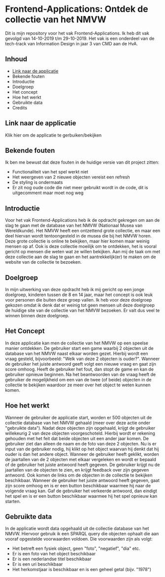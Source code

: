 # Frontend-Applications: Ontdek de collectie van het NMVW

Dit is mijn repository voor het vak Frontend-Applications. Ik heb dit vak gevolgd van 14-10-2019 t/m 29-10-2019. Het vak is een onderdeel van de tech-track van Information Design in jaar 3 van CMD aan de HvA.

## Inhoud
* [Link naar de applicatie](#link-naar-de-applicatie)
* Bekende fouten
* Introductie
* Doelgroep
* Het concept
* Hoe het werkt
* Gebruikte data
* Credits

## Link naar de applicatie
Klik hier om de applicatie te gerbuiken/bekijken

## Bekende fouten
Ik ben me bewust dat deze fouten in de huidige versie van dit project zitten:
* Functionaliteit van het spel werkt niet
* Het weergeven van 2 nieuwe objecten vereist een refresh
* De styling is ondermaats
* Er zit nog oude code die niet meer gebruikt wordt in de code, dit is uitgecomment maar moet nog weg

## Introductie
Voor het vak Frontend-Applications heb ik de opdracht gekregen om aan de slag te gaan met de database van het NMVW (Nationaal Musea van Wereldkunde).
Het NMVW heeft een ontzettend grote collectie, en maar een deel hiervan wordt tentoongesteld in de musea die bij het NMVW horen. 
Deze grote collectie is online te bekijken, maar hier komen maar weinig mensen op af. Ook is deze collectie moeilijk om te ontdekken, het is vooral gericht op mensen die weten wat ze willen bekijken.
Aan mij de taak om met deze collectie aan de slag te gaan en het aantrekkelijk(er) te maken om de website van de collectie te bezoeken.

## Doelgroep
In mijn uitwerking van deze opdracht heb ik mij gericht op een jonge doelgroep, kinderen tussen de 8 en 14 jaar, maar het concept is ook leuk voor personen die buiten deze groep vallen.
Ik heb voor deze doelgroep gekozen omdat ik denk dat er weinig tot geen mensen uit deze doelgroep de huidige site van de collectie van het NMVW bezoeken. Er valt dus veel te winnen binnen deze doelgroep.

## Het Concept
In deze applicatie kan men de collectie van het NMVW op een speelse manier ontdekken.
De gebruiker start een game waarbij 2 objecten uit de database van het NMVW naast elkaar worden gezet.
Hierbij wordt een vraag gesteld, bijvoorbeeld: "Welk van deze 2 objecten is ouder?".
Wanneer de gebruiker het juiste antwoord geeft volgt een nieuwe vraag en gaat zijn score omhoog.
Heeft de gebruiker het fout, dan stopt de game en kan de gebruiker opnieuw beginnen.
Na het beantwoorden van de vraag heeft de gebruiker de mogelijkheid om een van de twee (of beide) objecten in de collectie te bekijken waardoor ze meer over het object te weten kunnen komen.

## Hoe het werkt
Wanneer de gebruiker de applicatie start, worden er 500 objecten uit de collectie database van het NMVW gehaald (meer over deze actie onder "gebruikte data").
Nadat deze objecten zijn opgehaald, krijgt de gebruiker willekeurig 2 van deze objecten voorgeschoteld.
Hierbij wordt er rekening gehouden met het feit dat beide objecten uit een ander jaar komen.
De gebruiker ziet dan alleen de naam en de foto van deze 2 objecten.
Nu is er input van de gebruiker nodig, hij klikt op het object waarvan hij denkt dat hij ouder is dan het andere object.
Wanneer de gebruiker heeft geklikt, worden de jaartallen van de 2 objecten met elkaar vergeleken en wordt er bepaald of de gebruiker het juiste antwoord heeft gegeven.
De gebruiker krijgt nu de jaartallen van de objecten te zien, en krijgt feedback over zijn gegeven antwoord.
Ook komen de links om de objecten in de collectie te bekijken beschikbaar.
Wanneer de gebruiker het juiste antwoord heeft gegeven, gaat zijn score omhoog en is er een button beschikbaar waarmee hij naar de volgende vraag kan.
Gaf de gebruiker het verkeerde antwoord, dan eindigt het spel en is er een button beschikbaar waarmee hij het spel opnieuw kan starten.

## Gebruikte data
In de applicatie wordt data opgehaald uit de collectie database van het NMVW. Hiervoor gebruik ik een SPARQL query die objecten ophaalt die aan vooraf opgestelde voorwaarden voldoen.
Die voorwaarden zijn als volgt:
* Het betreft een fysiek object, geen "foto", "negatief", "dia" etc.
* Er is een foto van het object beschikbaar
* Er is een nederlandse titel beschikbaar
* Er is een uri beschikbaar
* Het herkomstjaar is beschikbaar en is een geheel getal (bijv. "1978")

